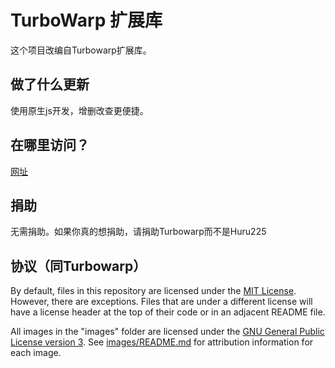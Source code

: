 # TurboWarp 扩展库

这个项目改编自Turbowarp扩展库。

## 做了什么更新

使用原生js开发，增删改查更便捷。

## 在哪里访问？

[网址](https://extensions.udbbs.top/)

## 捐助

无需捐助。如果你真的想捐助，请捐助Turbowarp而不是Huru225

## 协议（同Turbowarp）

By default, files in this repository are licensed under the [MIT License](licenses/MIT.txt). However, there are exceptions. Files that are under a different license will have a license header at the top of their code or in an adjacent README file.

All images in the "images" folder are licensed under the [GNU General Public License version 3](licenses/GPL-3.0.txt). See [images/README.md](images/README.md) for attribution information for each image.
